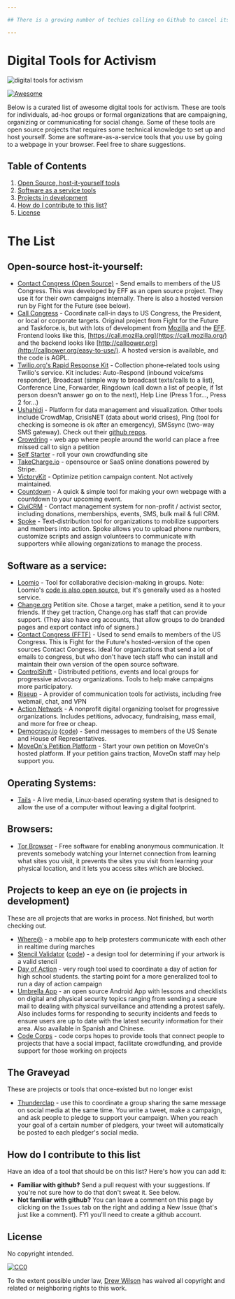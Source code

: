 ```yaml
---

## There is a growing number of techies calling on Github to cancel its contract with ICE. Please take a moment to read this [open letter to Github](https://github.com/drop-ice/dear-github-2.0) and add your name to the list.

---
```



# Digital Tools for Activism

![digital tools for activism](https://raw.githubusercontent.com/drewrwilson/toolsforactivism/master/digital-tool.jpg "digital tools for activism")

[![Awesome](https://cdn.rawgit.com/sindresorhus/awesome/d7305f38d29fed78fa85652e3a63e154dd8e8829/media/badge.svg)](https://github.com/sindresorhus/awesome)

Below is a curated list of awesome digital tools for activism. These are tools for individuals, ad-hoc groups or formal organizations that are campaigning, organizing or communicating for social change. Some of these tools are open source projects that requires some technical knowledge to set up and host yourself. Some are software-as-a-service tools that you use by going to a webpage in your browser. Feel free to share suggestions.

## Table of Contents

  1. [Open Source, host-it-yourself tools](#open-source-host-it-yourself)
  2. [Software as a service tools](#software-as-a-service)
  3. [Projects in development](#projects-to-keep-an-eye-on-ie-projects-in-development)
  4. [How do I contribute to this list?](#how-do-i-contribute-to-this-list)
  5. [License](#license)


# The List

## Open-source host-it-yourself:

 * [Contact Congress (Open Source)](https://github.com/EFForg/contact-congress) - Send emails to members of the US Congress. This was developed by EFF as an open source project. They use it for their own campaigns internally. There is also a hosted version run by Fight for the Future (see below).
 * [Call Congress](https://github.com/fightforthefuture/call-congress) - Coordinate call-in days to US Congress, the President, or local or corporate targets. Original project from Fight for the Future and Taskforce.is, but with lots of development from [Mozilla](https://github.com/mozilla/call-congress) and the [EFF](https://github.com/effOrg/call-congress/tree/refactor/master). Frontend looks like this, [https://call.mozilla.org](https://call.mozilla.org/) and the backend looks like [http://callpower.org](http://callpower.org/easy-to-use/). A hosted version is available, and the code is AGPL.
 * [Twilio.org's Rapid Response Kit](https://github.com/Twilio-org/rapid-response-kit) - Collection phone-related tools using Twilio's service. Kit includes: Auto-Respond (inbound voice/sms responder), Broadcast (simple way to broadcast texts/calls to a list), Conference Line, Forwarder, Ringdown (call down a list of people, if 1st person doesn't answer go on to the next), Help Line (Press 1 for..., Press 2 for...)
 * [Ushahidi](https://www.ushahidi.com/) - Platform for data management and visualization. Other tools include CrowdMap, CrisisNET (data about world crises), Ping (tool for checking is someone is ok after an emergency), SMSsync (two-way SMS gateway). Check out their [github repos](https://github.com/ushahidi).
 * [Crowdring](https://github.com/therules/CrowdRing) - web app where people around the world can place a free missed call to sign a petition
 * [Self Starter](https://github.com/lockitron/selfstarter) - roll your own crowdfunding site
 * [TakeCharge.io](https://github.com/controlshift/prague-server) - opensource or SaaS online donations powered by Stripe.
 * [VictoryKit](http://www.victorykitapp.com) - Optimize petition campaign content. Not actively maintained.
 * [Countdown](https://github.com/drewrwilson/countdown) - A quick & simple tool for making your own webpage with a countdown to your upcoming event.
 * [CiviCRM](https://civicrm.org/) - Contact management system for non-profit / activist sector, including donations, memberships, events, SMS, bulk mail & full CRM.
 * [Spoke](https://github.com/Elizabeth-Warren/Spoke) - Text-distribution tool for organizations to mobilize supporters and members into action. Spoke allows you to upload phone numbers, customize scripts and assign volunteers to communicate with supporters while allowing organizations to manage the process.

## Software as a service:

 * [Loomio](https://www.loomio.org/) - Tool for collaborative decision-making in groups. Note: Loomio's [code is also open source](https://github.com/loomio/loomio), but it's generally used as a hosted service.
 * [Change.org](https://www.change.org/) Petition site. Chose a target, make a petition, send it to your friends. If they get traction, Change.org has staff that can provide support. (They also have org accounts, that allow groups to do branded pages and export contact info of signers.)
 * [Contact Congress (FFTF)](http://congress.fightforthefuture.org/) - Used to send emails to members of the US Congress. This is Fight for the Future's hosted-version of the open sources Contact Congress. Ideal for organizations that send a lot of emails to congress, but who don't have tech staff who can install and maintain their own version of the open source software.
 * [ControlShift](https://www.controlshiftlabs.com/) - Distributed petitions, events and local groups for progressive advocacy organizations. Tools to help make campaigns more participatory.
 * [Riseup](http://riseup.net/) - A provider of communication tools for activists, including free webmail, chat, and VPN
 * [Action Network](https://actionnetwork.org) - A nonprofit digital organizing toolset for progressive organizations. Includes petitions, advocacy, fundraising, mass email, and more for free or cheap.
 * [Democracy.io](https://democracy.io) ([code](https://github.com/sinak/democracy.io)) - Send messages to members of the US Senate and House of Representatives. 
 * [MoveOn's Petition Platform](https://petitions.moveon.org/) - Start your own petition on MoveOn's hosted platform. If your petition gains traction, MoveOn staff may help support you.
 
## Operating Systems:

 * [Tails](https://tails.boum.org/) - A live media, Linux-based operating system that is designed to allow the use of a computer without leaving a digital footprint.
 
 ## Browsers:

 * [Tor Browser](https://github.com/TheTorProject/gettorbrowser) - Free software for enabling anonymous communication. It prevents somebody watching your Internet connection from learning what sites you visit, it prevents the sites you visit from learning your physical location, and it lets you access sites which are blocked.

## Projects to keep an eye on (ie projects in development)

These are all projects that are works in process. Not finished, but worth checking out.

 * [Where@](https://github.com/the-learning-collective/whereat-macroid) - a mobile app to help protesters communicate with each other in realtime during marches
 * [Stencil Validator](https://drewrwilson.com/stencilvalidator/) ([code](https://github.com/drewrwilson/stencilvalidator)) - a design tool for determining if your artwork is a valid stencil
 * [Day of Action](https://github.com/handsupwalkout/handsupwalkout.github.io) - very rough tool used to coordinate a day of action for high school students. the starting point for a more generalized tool to run a day of action campaign
 * [Umbrella App](https://github.com/securityfirst/Umbrella_android) - an open source Android App with lessons and checklists on digital and physical security topics ranging from sending a secure mail to dealing with physical surveillance and attending a protest safely. Also includes forms for responding to security incidents and feeds to ensure users are up to date with the latest security information for their area. Also available in Spanish and Chinese.
 * [Code Corps](https://github.com/code-corps) - code corps hopes to provide tools that connect people to projects that have a social impact, facilitate crowdfunding, and provide support for those working on projects 

## The Graveyad

These are projects or tools that once-existed but no longer exist
 * [Thunderclap](http://thunderclap.it) - use this to coordinate a group sharing the same message on social media at the same time. You write a tweet, make a campaign, and ask people to pledge to support your campaign. When you reach your goal of a certain number of pledgers, your tweet will automatically be posted to each pledger's social media.


## How do I contribute to this list

Have an idea of a tool that should be on this list? Here's how you can add it:
 * **Familiar with github?** Send a pull request with your suggestions. If you're not sure how to do that don't sweat it. See below.
 * **Not familiar with github?** You can leave a comment on this page by clicking on the `Issues` tab on the right and adding a New Issue (that's just like a comment). FYI you'll need to create a github account.

## License

No copyright intended.

[![CC0](https://i.creativecommons.org/p/zero/1.0/88x31.png)](https://creativecommons.org/publicdomain/zero/1.0/)

To the extent possible under law, [Drew Wilson](https://drewrwilson.com) has waived all copyright and related or neighboring rights to this work.

